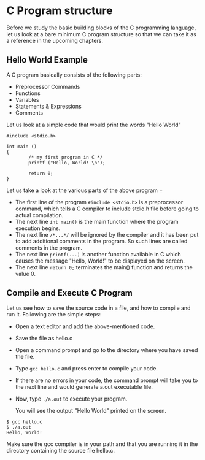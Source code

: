 # C Program structure

Before we study the basic building blocks of the C programming language, let us look at a bare minimum 
C program structure so that we can take it as a reference in the upcoming chapters.

## Hello World Example

A C program basically consists of the following parts:

- Preprocessor Commands
- Functions
- Variables
- Statements & Expressions
- Comments

Let us look at a simple code that would print the words "Hello World"

```
#include <stdio.h>

int main ()
{
        /* my first program in C */
        printf ("Hello, World! \n");

        return 0;
}
```

Let us take a look at the various parts of the above program −

- The first line of the program `#include <stdio.h>` is a preprocessor command, which tells a C compiler to include 
stdio.h file before going to actual compilation.
- The next line `int main()` is the main function where the program execution begins.
- The next line `/*...*/` will be ignored by the compiler and it has been put to add additional comments in the program. 
So such lines are called comments in the program.
- The next line `printf(...)` is another function available in C which causes the message "Hello, World!" to be 
displayed on the screen.
- The next line `return 0;` terminates the main() function and returns the value 0.

## Compile and Execute C Program

Let us see how to save the source code in a file, and how to compile and run it. Following are the simple steps:

- Open a text editor and add the above-mentioned code.
- Save the file as hello.c
- Open a command prompt and go to the directory where you have saved the file.
- Type `gcc hello.c` and press enter to compile your code.
- If there are no errors in your code, the command prompt will take you to the next line and would generate a.out 
executable file.
- Now, type `./a.out` to execute your program.

    You will see the output "Hello World" printed on the screen.
```
$ gcc hello.c
$ ./a.out
Hello, World!
```

Make sure the gcc compiler is in your path and that you are running it in the directory containing the source file 
hello.c.